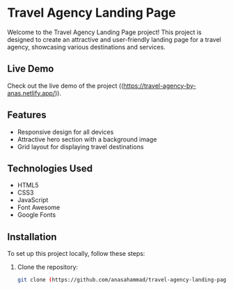# Travel Agency Landing Page

Welcome to the Travel Agency Landing Page project! This project is designed to create an attractive and user-friendly landing page for a travel agency, showcasing various destinations and services.

## Live Demo

Check out the live demo of the project ((https://travel-agency-by-anas.netlify.app/)).



## Features

- Responsive design for all devices
- Attractive hero section with a background image
- Grid layout for displaying travel destinations



## Technologies Used

- HTML5
- CSS3
- JavaScript
- Font Awesome
- Google Fonts

## Installation

To set up this project locally, follow these steps:

1. Clone the repository:

   ```bash
   git clone (https://github.com/anasahammad/travel-agency-landing-page/tree/main)
